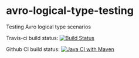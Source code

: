 # avro-logical-type-testing
Testing Avro logical type scenarios

Travis-ci build status: [![Build Status](https://travis-ci.org/icecreamhead/avro-logical-type-testing.svg?branch=main)](https://travis-ci.org/icecreamhead/avro-logical-type-testing)

Github CI build status: [![Java CI with Maven](https://github.com/icecreamhead/avro-logical-type-testing/actions/workflows/maven.yml/badge.svg)](https://github.com/icecreamhead/avro-logical-type-testing/actions/workflows/maven.yml)

